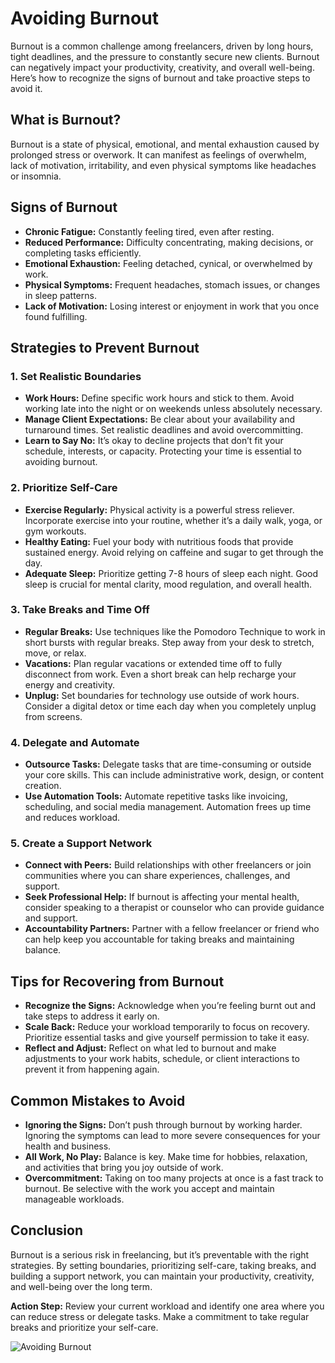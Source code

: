 # Avoiding Burnout

Burnout is a common challenge among freelancers, driven by long hours, tight deadlines, and the pressure to constantly secure new clients. Burnout can negatively impact your productivity, creativity, and overall well-being. Here’s how to recognize the signs of burnout and take proactive steps to avoid it.

## What is Burnout?

Burnout is a state of physical, emotional, and mental exhaustion caused by prolonged stress or overwork. It can manifest as feelings of overwhelm, lack of motivation, irritability, and even physical symptoms like headaches or insomnia.

## Signs of Burnout

- **Chronic Fatigue:** Constantly feeling tired, even after resting.
- **Reduced Performance:** Difficulty concentrating, making decisions, or completing tasks efficiently.
- **Emotional Exhaustion:** Feeling detached, cynical, or overwhelmed by work.
- **Physical Symptoms:** Frequent headaches, stomach issues, or changes in sleep patterns.
- **Lack of Motivation:** Losing interest or enjoyment in work that you once found fulfilling.

## Strategies to Prevent Burnout

### 1. **Set Realistic Boundaries**

- **Work Hours:** Define specific work hours and stick to them. Avoid working late into the night or on weekends unless absolutely necessary.
- **Manage Client Expectations:** Be clear about your availability and turnaround times. Set realistic deadlines and avoid overcommitting.
- **Learn to Say No:** It’s okay to decline projects that don’t fit your schedule, interests, or capacity. Protecting your time is essential to avoiding burnout.

### 2. **Prioritize Self-Care**

- **Exercise Regularly:** Physical activity is a powerful stress reliever. Incorporate exercise into your routine, whether it’s a daily walk, yoga, or gym workouts.
- **Healthy Eating:** Fuel your body with nutritious foods that provide sustained energy. Avoid relying on caffeine and sugar to get through the day.
- **Adequate Sleep:** Prioritize getting 7-8 hours of sleep each night. Good sleep is crucial for mental clarity, mood regulation, and overall health.

### 3. **Take Breaks and Time Off**

- **Regular Breaks:** Use techniques like the Pomodoro Technique to work in short bursts with regular breaks. Step away from your desk to stretch, move, or relax.
- **Vacations:** Plan regular vacations or extended time off to fully disconnect from work. Even a short break can help recharge your energy and creativity.
- **Unplug:** Set boundaries for technology use outside of work hours. Consider a digital detox or time each day when you completely unplug from screens.

### 4. **Delegate and Automate**

- **Outsource Tasks:** Delegate tasks that are time-consuming or outside your core skills. This can include administrative work, design, or content creation.
- **Use Automation Tools:** Automate repetitive tasks like invoicing, scheduling, and social media management. Automation frees up time and reduces workload.

### 5. **Create a Support Network**

- **Connect with Peers:** Build relationships with other freelancers or join communities where you can share experiences, challenges, and support.
- **Seek Professional Help:** If burnout is affecting your mental health, consider speaking to a therapist or counselor who can provide guidance and support.
- **Accountability Partners:** Partner with a fellow freelancer or friend who can help keep you accountable for taking breaks and maintaining balance.

## Tips for Recovering from Burnout

- **Recognize the Signs:** Acknowledge when you’re feeling burnt out and take steps to address it early on.
- **Scale Back:** Reduce your workload temporarily to focus on recovery. Prioritize essential tasks and give yourself permission to take it easy.
- **Reflect and Adjust:** Reflect on what led to burnout and make adjustments to your work habits, schedule, or client interactions to prevent it from happening again.

## Common Mistakes to Avoid

- **Ignoring the Signs:** Don’t push through burnout by working harder. Ignoring the symptoms can lead to more severe consequences for your health and business.
- **All Work, No Play:** Balance is key. Make time for hobbies, relaxation, and activities that bring you joy outside of work.
- **Overcommitment:** Taking on too many projects at once is a fast track to burnout. Be selective with the work you accept and maintain manageable workloads.

## Conclusion

Burnout is a serious risk in freelancing, but it’s preventable with the right strategies. By setting boundaries, prioritizing self-care, taking breaks, and building a support network, you can maintain your productivity, creativity, and well-being over the long term.

**Action Step:** Review your current workload and identify one area where you can reduce stress or delegate tasks. Make a commitment to take regular breaks and prioritize your self-care.

![Avoiding Burnout](./images/avoiding-burnout.png)

